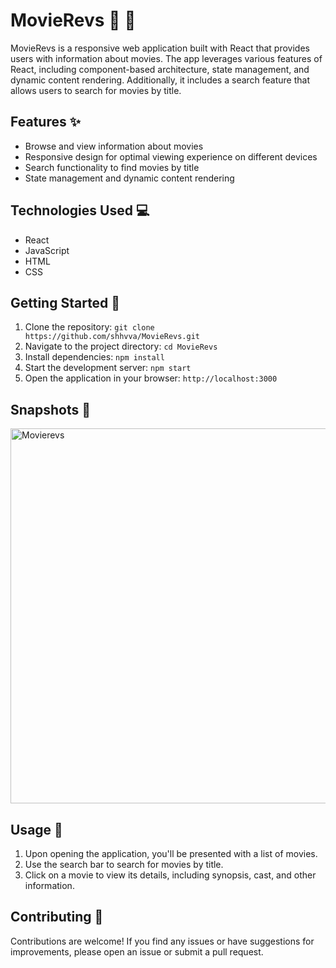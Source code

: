 # MovieRevs 🎥 🍿

MovieRevs is a responsive web application built with React that provides users with information about movies.
The app leverages various features of React, including component-based architecture, state management, and dynamic content rendering.
Additionally, it includes a search feature that allows users to search for movies by title.

## Features ✨
- Browse and view information about movies
- Responsive design for optimal viewing experience on different devices
- Search functionality to find movies by title
- State management and dynamic content rendering

## Technologies Used 💻

- React
- JavaScript
- HTML
- CSS

## Getting Started 🚀

1. Clone the repository: `git clone https://github.com/shhvva/MovieRevs.git`
2. Navigate to the project directory: `cd MovieRevs`
3. Install dependencies: `npm install`
4. Start the development server: `npm start`
5. Open the application in your browser: `http://localhost:3000`

## Snapshots 📸

<img src="https://media.licdn.com/dms/image/D562DAQFfiTecgnY_og/profile-treasury-image-shrink_800_800/0/1707225708594?e=1716886800&v=beta&t=SegOnhKWa3UupeKoJ4Yjfadd0e3X60EclD8AC9aMd1o" alt="Movierevs" width="600" >

## Usage 📖

1. Upon opening the application, you'll be presented with a list of movies.
2. Use the search bar to search for movies by title.
3. Click on a movie to view its details, including synopsis, cast, and other information.

## Contributing 🤝

Contributions are welcome! If you find any issues or have suggestions for improvements, please open an issue or submit a pull request.
